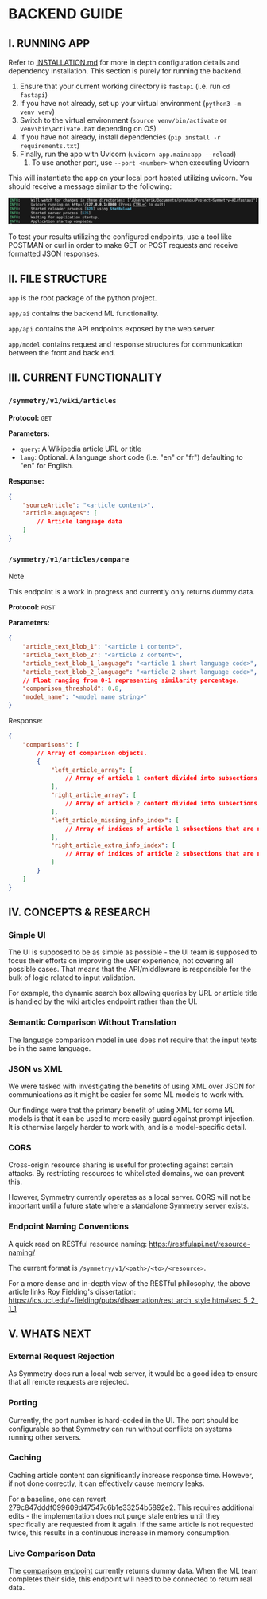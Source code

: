 # BACKEND GUIDE

## I. **RUNNING APP**

Refer to [INSTALLATION.md](../INSTALLATION.md) for more in depth configuration details
and dependency installation. This section is purely for running the backend.

1) Ensure that your current working directory is `fastapi` (i.e. run `cd fastapi`)
2) If you have not already, set up your virtual environment (`python3 -m venv venv`)
3) Switch to the virtual environment (`source venv/bin/activate` or `venv\bin\activate.bat` depending on OS)
4) If you have not already, install dependencies (`pip install -r requirements.txt`)
5) Finally, run the app with Uvicorn (`uvicorn app.main:app --reload`)
   1) To use another port, use `--port <number>` when executing Uvicorn

This will instantiate the app on your local port hosted utilizing uvicorn.
You should receive a message similar to the following:

![result](../extras/uvicornrun.png)

To test your results utilizing the configured endpoints, use a tool like POSTMAN
or curl in order to make GET or POST requests and receive formatted JSON responses.

## II. **FILE STRUCTURE**

`app` is the root package of the python project.

`app/ai` contains the backend ML functionality.

`app/api` contains the API endpoints exposed by the web server.

`app/model` contains request and response structures for communication between the front and back end.

## III. **CURRENT FUNCTIONALITY**

### `/symmetry/v1/wiki/articles`

**Protocol:** `GET`

**Parameters:**
 * `query`: A Wikipedia article URL or title
 * `lang`: Optional. A language short code (i.e. "en" or "fr") defaulting to "en" for English.

**Response:**

```json
{
    "sourceArticle": "<article content>",
    "articleLanguages": [
        // Article language data
    ]
}
```

### `/symmetry/v1/articles/compare`

> [!NOTE]
> This endpoint is a work in progress and currently only returns dummy data.

**Protocol:** `POST`

**Parameters:**
```json
{
    "article_text_blob_1": "<article 1 content>",
    "article_text_blob_2": "<article 2 content>",
    "article_text_blob_1_language": "<article 1 short language code>",
    "article_text_blob_2_language": "<article 2 short language code>",
    // Float ranging from 0-1 representing similarity percentage.
    "comparison_threshold": 0.8,
    "model_name": "<model name string>"
}
```

Response:
```json
{
    "comparisons": [
        // Array of comparison objects.
        {
            "left_article_array": [
                // Array of article 1 content divided into subsections.
            ],
            "right_article_array": [
                // Array of article 2 content divided into subsections.
            ],
            "left_article_missing_info_index": [
                // Array of indices of article 1 subsections that are not present in 2.
            ],
            "right_article_extra_info_index": [
                // Array of indices of article 2 subsections that are not present in 1.
            ]
        }
    ]
}
```

## IV. **CONCEPTS & RESEARCH**

### Simple UI
The UI is supposed to be as simple as possible - the UI team is supposed to focus their
efforts on improving the user experience, not covering all possible cases.
That means that the API/middleware is responsible for the bulk of logic related to input
validation.

For example, the dynamic search box allowing queries by URL or article title is handled
by the wiki articles endpoint rather than the UI.

### Semantic Comparison Without Translation
The language comparison model in use does not require that the input texts be in the same language.

### JSON vs XML
We were tasked with investigating the benefits of using XML over JSON for communications
as it might be easier for some ML models to work with.

Our findings were that the primary benefit of using XML for some ML models is that it can
be used to more easily guard against prompt injection.
It is otherwise largely harder to work with, and is a model-specific detail.

### CORS
Cross-origin resource sharing is useful for protecting against certain attacks.
By restricting resources to whitelisted domains, we can prevent this.

However, Symmetry currently operates as a local server. CORS will not be important until
a future state where a standalone Symmetry server exists.

### Endpoint Naming Conventions

A quick read on RESTful resource naming: https://restfulapi.net/resource-naming/

The current format is `/symmetry/v1/<path>/<to>/<resource>`.

For a more dense and in-depth view of the RESTful philosophy, the above article
links Roy Fielding's dissertation:
https://ics.uci.edu/~fielding/pubs/dissertation/rest_arch_style.htm#sec_5_2_1_1

## V. **WHATS NEXT**

### External Request Rejection
As Symmetry does run a local web server, it would be a good idea to ensure that all
remote requests are rejected.

### Porting
Currently, the port number is hard-coded in the UI. The port should be configurable
so that Symmetry can run without conflicts on systems running other servers.

### Caching
Caching article content can significantly increase response time. However, if not done
correctly, it can effectively cause memory leaks.

For a baseline, one can revert 279c847dddf099609d47547c6b1e33254b5892e2. This requires
additional edits - the implementation does not purge stale entries until they specifically
are requested from it again. If the same article is not requested twice, this results in
a continuous increase in memory consumption.

### Live Comparison Data
The [comparison endpoint](#symmetryv1articlescompare) currently returns dummy data.
When the ML team completes their side, this endpoint will need to be connected to
return real data.

